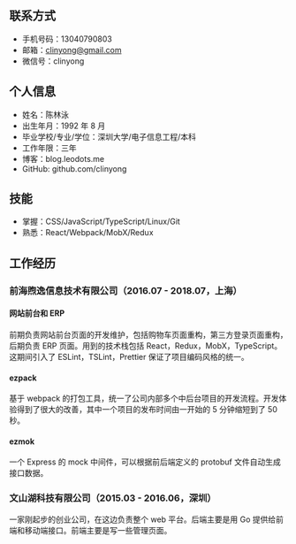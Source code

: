 ## 联系方式

- 手机号码：13040790803
- 邮箱：clinyong@gmail.com
- 微信号：clinyong

## 个人信息

- 姓名：陈林泳
- 出生年月：1992 年 8 月
- 毕业学校/专业/学位：深圳大学/电子信息工程/本科
- 工作年限：三年
- 博客：blog.leodots.me
- GitHub: github.com/clinyong

## 技能

- 掌握：CSS/JavaScript/TypeScript/Linux/Git
- 熟悉：React/Webpack/MobX/Redux

## 工作经历

### 前海煦逸信息技术有限公司（2016.07 - 2018.07，上海）

#### 网站前台和 ERP

前期负责网站前台页面的开发维护，包括购物车页面重构，第三方登录页面重构，后期负责 ERP 页面。用到的技术栈包括 React，Redux，MobX，TypeScript。这期间引入了 ESLint，TSLint，Prettier 保证了项目编码风格的统一。

#### ezpack

基于 webpack 的打包工具，统一了公司内部多个中后台项目的开发流程。开发体验得到了很大的改善，其中一个项目的发布时间由一开始的 5 分钟缩短到了 50 秒。

#### ezmok

一个 Express 的 mock 中间件，可以根据前后端定义的 protobuf 文件自动生成接口数据。

### 文山湖科技有限公司（2015.03 - 2016.06，深圳）

一家刚起步的创业公司，在这边负责整个 web 平台。后端主要是用 Go 提供给前端和移动端接口。前端主要是写一些管理页面。
